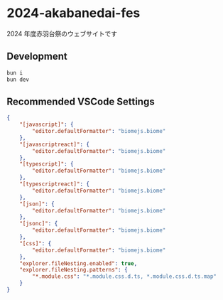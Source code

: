 # 2024-akabanedai-fes

2024 年度赤羽台祭のウェブサイトです

## Development

```bash
bun i
bun dev
```

## Recommended VSCode Settings

```json
{
	"[javascript]": {
		"editor.defaultFormatter": "biomejs.biome"
	},
	"[javascriptreact]": {
		"editor.defaultFormatter": "biomejs.biome"
	},
	"[typescript]": {
		"editor.defaultFormatter": "biomejs.biome"
	},
	"[typescriptreact]": {
		"editor.defaultFormatter": "biomejs.biome"
	},
	"[json]": {
		"editor.defaultFormatter": "biomejs.biome"
	},
	"[jsonc]": {
		"editor.defaultFormatter": "biomejs.biome"
	},
	"[css]": {
		"editor.defaultFormatter": "biomejs.biome"
	},
	"explorer.fileNesting.enabled": true,
	"explorer.fileNesting.patterns": {
		"*.module.css": "*.module.css.d.ts, *.module.css.d.ts.map"
	}
}
```
